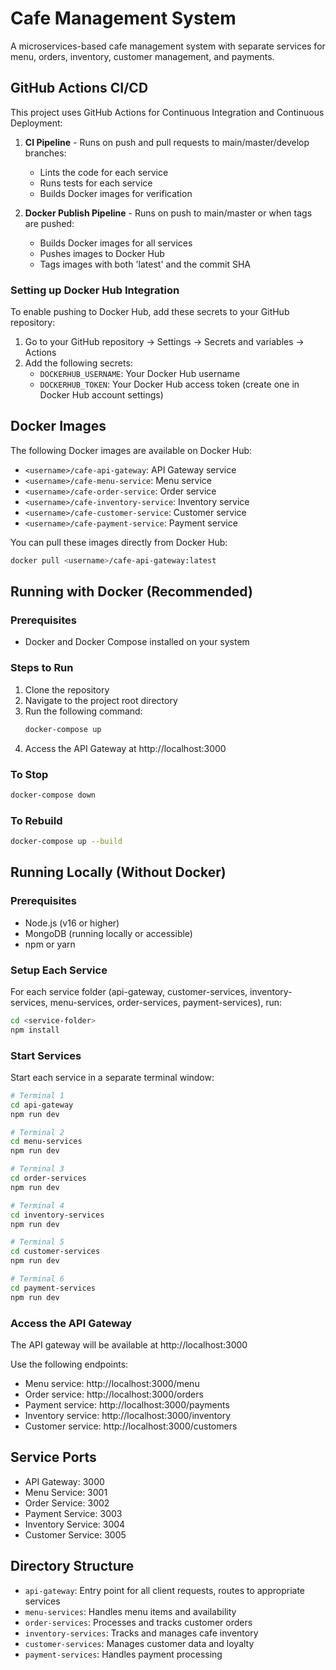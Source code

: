 # Cafe Management System

A microservices-based cafe management system with separate services for menu, orders, inventory, customer management, and payments.

## GitHub Actions CI/CD

This project uses GitHub Actions for Continuous Integration and Continuous Deployment:

1. **CI Pipeline** - Runs on push and pull requests to main/master/develop branches:
   - Lints the code for each service
   - Runs tests for each service
   - Builds Docker images for verification

2. **Docker Publish Pipeline** - Runs on push to main/master or when tags are pushed:
   - Builds Docker images for all services
   - Pushes images to Docker Hub
   - Tags images with both 'latest' and the commit SHA

### Setting up Docker Hub Integration

To enable pushing to Docker Hub, add these secrets to your GitHub repository:

1. Go to your GitHub repository → Settings → Secrets and variables → Actions
2. Add the following secrets:
   - `DOCKERHUB_USERNAME`: Your Docker Hub username
   - `DOCKERHUB_TOKEN`: Your Docker Hub access token (create one in Docker Hub account settings)

## Docker Images

The following Docker images are available on Docker Hub:

- `<username>/cafe-api-gateway`: API Gateway service
- `<username>/cafe-menu-service`: Menu service
- `<username>/cafe-order-service`: Order service
- `<username>/cafe-inventory-service`: Inventory service
- `<username>/cafe-customer-service`: Customer service
- `<username>/cafe-payment-service`: Payment service

You can pull these images directly from Docker Hub:

```bash
docker pull <username>/cafe-api-gateway:latest
```

## Running with Docker (Recommended)

### Prerequisites
- Docker and Docker Compose installed on your system

### Steps to Run
1. Clone the repository
2. Navigate to the project root directory
3. Run the following command:
   ```bash
   docker-compose up
   ```
4. Access the API Gateway at http://localhost:3000

### To Stop
```bash
docker-compose down
```

### To Rebuild
```bash
docker-compose up --build
```

## Running Locally (Without Docker)

### Prerequisites
- Node.js (v16 or higher)
- MongoDB (running locally or accessible)
- npm or yarn

### Setup Each Service

For each service folder (api-gateway, customer-services, inventory-services, menu-services, order-services, payment-services), run:

```bash
cd <service-folder>
npm install
```

### Start Services

Start each service in a separate terminal window:

```bash
# Terminal 1
cd api-gateway
npm run dev

# Terminal 2
cd menu-services
npm run dev

# Terminal 3
cd order-services
npm run dev

# Terminal 4
cd inventory-services
npm run dev

# Terminal 5
cd customer-services
npm run dev

# Terminal 6
cd payment-services
npm run dev
```

### Access the API Gateway

The API gateway will be available at http://localhost:3000

Use the following endpoints:
- Menu service: http://localhost:3000/menu
- Order service: http://localhost:3000/orders
- Payment service: http://localhost:3000/payments
- Inventory service: http://localhost:3000/inventory
- Customer service: http://localhost:3000/customers

## Service Ports

- API Gateway: 3000
- Menu Service: 3001
- Order Service: 3002
- Payment Service: 3003
- Inventory Service: 3004
- Customer Service: 3005

## Directory Structure

- `api-gateway`: Entry point for all client requests, routes to appropriate services
- `menu-services`: Handles menu items and availability
- `order-services`: Processes and tracks customer orders
- `inventory-services`: Tracks and manages cafe inventory
- `customer-services`: Manages customer data and loyalty
- `payment-services`: Handles payment processing 